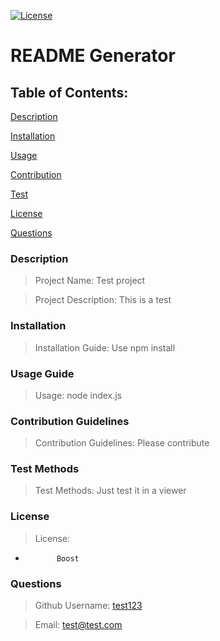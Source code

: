[![License](https://img.shields.io/badge/License-Boost%201.0-lightblue.svg)](https://www.boost.org/LICENSE_1_0.txt)
  
# README Generator 
  
## Table of Contents:
[Description](#description)
    
[Installation](#installation)
    
[Usage](#usage)
    
[Contribution](#contribution)
    
[Test](#test)
    
[License](#license)
    
[Questions](#questions)
        
  
    
### Description
<a name="description"></a>
    
>Project Name: Test project
    
>Project Description: This is a test
    
### Installation
<a name="installation"></a>
    
>Installation Guide: Use npm install
    
### Usage Guide
<a name="usage"></a>
    
>Usage: node index.js
    
### Contribution Guidelines
<a name="contribution"></a>
    
>Contribution Guidelines: Please contribute
    
### Test Methods
<a name="test"></a>
    
>Test Methods: Just test it in a viewer
  
### License
<a name="license"></a>

>License: 
*            Boost
      

### Questions
<a name="questions"></a>
    
>Github Username: [test123](https://github.com/rsaad86) 
    
>Email: test@test.com 
    
    